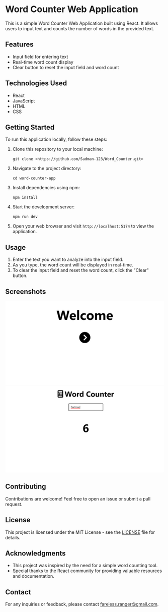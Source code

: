 # Word Counter Web Application

This is a simple Word Counter Web Application built using React. It allows users to input text and counts the number of words in the provided text.

## Features
- Input field for entering text
- Real-time word count display
- Clear button to reset the input field and word count

## Technologies Used
- React
- JavaScript
- HTML
- CSS

## Getting Started
To run this application locally, follow these steps:

1. Clone this repository to your local machine:
    ```
    git clone <https://github.com/Sadman-123/Word_Counter.git>
    ```

2. Navigate to the project directory:
    ```
    cd word-counter-app
    ```

3. Install dependencies using npm:
    ```
    npm install
    ```

4. Start the development server:
    ```
    npm run dev
    ```

5. Open your web browser and visit `http://localhost:5174` to view the application.

## Usage
1. Enter the text you want to analyze into the input field.
2. As you type, the word count will be displayed in real-time.
3. To clear the input field and reset the word count, click the "Clear" button.

## Screenshots
![Screenshot](/assets/s1.png)
![Screenshot](/assets/s2.png)

## Contributing
Contributions are welcome! Feel free to open an issue or submit a pull request.

## License
This project is licensed under the MIT License - see the [LICENSE](LICENSE) file for details.

## Acknowledgments
- This project was inspired by the need for a simple word counting tool.
- Special thanks to the React community for providing valuable resources and documentation.

## Contact
For any inquiries or feedback, please contact [fareless.ranger@gmail.com](mailto:fareless.ranger@gmail.com).
